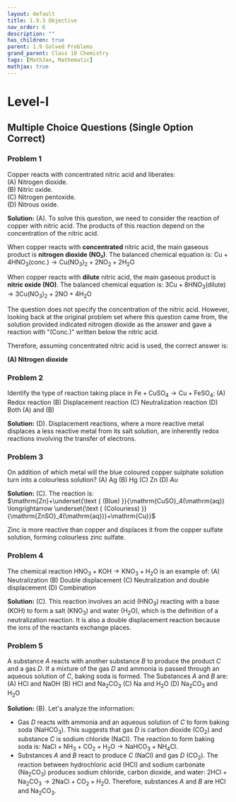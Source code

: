 ```yaml
---
layout: default
title: 1.9.3 Objective 
nav_order: 6
description: ""
has_children: true
parent: 1.9 Solved Problems
grand_parent: Class 10 Chemistry 
tags: [MathJax, Mathematic]
mathjax: true
---
```

# Level-I

## Multiple Choice Questions (Single Option Correct)

 ### Problem 1

Copper reacts with concentrated nitric acid and liberates:  
(A) Nitrogen dioxide.  
(B) Nitric oxide.  
(C) Nitrogen pentoxide.  
(D) Nitrous oxide. 

**Solution:** (A).
To solve this question, we need to consider the reaction of copper with nitric acid. The products of this reaction depend on the concentration of the nitric acid.

When copper reacts with **concentrated** nitric acid, the main gaseous product is **nitrogen dioxide (NO₂)**.
The balanced chemical equation is:
$\mathrm{Cu} + 4\mathrm{HNO}_3 (\text{conc.}) \longrightarrow \mathrm{Cu(NO_3)_2} + 2\mathrm{NO}_2 + 2\mathrm{H_2O}$

When copper reacts with **dilute** nitric acid, the main gaseous product is **nitric oxide (NO)**.
The balanced chemical equation is:
$3\mathrm{Cu} + 8\mathrm{HNO}_3 (\text{dilute}) \longrightarrow 3\mathrm{Cu(NO_3)_2} + 2\mathrm{NO} + 4\mathrm{H_2O}$

The question does not specify the concentration of the nitric acid. However, looking back at the original problem set where this question came from, the solution provided indicated nitrogen dioxide as the answer and gave a reaction with "(Conc.)" written below the nitric acid.

Therefore, assuming concentrated nitric acid is used, the correct answer is:

**(A) Nitrogen dioxide**
### Problem 2

Identify the type of reaction taking place in $\mathrm{Fe}+\mathrm{CuSO}_4 \longrightarrow \mathrm{Cu}+\mathrm{FeSO}_4$:
(A) Redox reaction
(B) Displacement reaction
(C) Neutralization reaction
(D) Both (A) and (B)

**Solution:** (D). Displacement reactions, where a more reactive metal displaces a less reactive metal from its salt solution, are inherently redox reactions involving the transfer of electrons.

### Problem 3

On addition of which metal will the blue coloured copper sulphate solution turn into a colourless solution?
(A) Ag
(B) Hg
(C) Zn
(D) $A u$

**Solution:** (C). The reaction is:  
$\mathrm{Zn}+\underset{\text { (Blue) }}{\mathrm{CuSO}_4(\mathrm{aq}) \longrightarrow \underset{\text { (Colouriess) }}{\mathrm{ZnSO}_4(\mathrm{aq})}+\mathrm{Cu}}$

Zinc is more reactive than copper and displaces it from the copper sulfate solution, forming colourless zinc sulfate.

### Problem 4

The chemical reaction $\mathrm{HNO}_3+\mathrm{KOH} \longrightarrow \mathrm{KNO}_3+\mathrm{H}_2 \mathrm{O}$ is an example of:
(A) Neutralization
(B) Double displacement
(C) Neutralization and double displacement
(D) Combination

**Solution:** (C). This reaction involves an acid ($\mathrm{HNO}_3$) reacting with a base ($\mathrm{KOH}$) to form a salt ($\mathrm{KNO}_3$) and water ($\mathrm{H}_2 \mathrm{O}$), which is the definition of a neutralization reaction. It is also a double displacement reaction because the ions of the reactants exchange places.

### Problem 5

A substance $A$ reacts with another substance $B$ to produce the product $C$ and a gas $D$. If a mixture of the gas $D$ and ammonia is passed through an aqueous solution of $C$, baking soda is formed. The Substances $A$ and $B$ are:
(A) HCl and NaOH
(B) HCl and $\mathrm{Na}_2 \mathrm{CO}_3$
(C) Na and $\mathrm{H}_2 \mathrm{O}$
(D) $\mathrm{Na}_2 \mathrm{CO}_3$ and $\mathrm{H}_2 \mathrm{O}$

**Solution:** (B). Let's analyze the information:
* Gas $D$ reacts with ammonia and an aqueous solution of $C$ to form baking soda ($\mathrm{NaHCO}_3$). This suggests that gas $D$ is carbon dioxide ($\mathrm{CO}_2$) and substance $C$ is sodium chloride ($\mathrm{NaCl}$). The reaction to form baking soda is: $\mathrm{NaCl} + \mathrm{NH}_3 + \mathrm{CO}_2 + \mathrm{H}_2 \mathrm{O} \longrightarrow \mathrm{NaHCO}_3 + \mathrm{NH}_4\mathrm{Cl}$.
* Substances $A$ and $B$ react to produce $C$ ($\mathrm{NaCl}$) and gas $D$ ($\mathrm{CO}_2$). The reaction between hydrochloric acid ($\mathrm{HCl}$) and sodium carbonate ($\mathrm{Na}_2 \mathrm{CO}_3$) produces sodium chloride, carbon dioxide, and water: $2\mathrm{HCl} + \mathrm{Na}_2 \mathrm{CO}_3 \longrightarrow 2\mathrm{NaCl} + \mathrm{CO}_2 + \mathrm{H}_2 \mathrm{O}$.
Therefore, substances $A$ and $B$ are $\mathrm{HCl}$ and $\mathrm{Na}_2 \mathrm{CO}_3$.